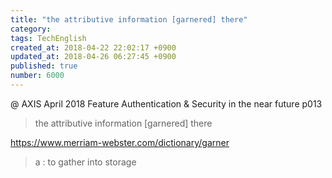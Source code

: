 ```yaml
---
title: "the attributive information [garnered] there"
category: 
tags: TechEnglish
created_at: 2018-04-22 22:02:17 +0900
updated_at: 2018-04-26 06:27:45 +0900
published: true
number: 6000
---
```


@ AXIS April 2018
Feature
Authentication & Security in the near future
p013

> the attributive information [garnered] there

https://www.merriam-webster.com/dictionary/garner
> a : to gather into storage


